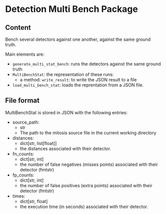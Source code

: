 # Detection Multi Bench Package


## Content

Bench several detectors against one another, against the same ground truth.

Main elements are:
- `generate_multi_stat_bench`: runs the detectors against the same ground truth
- `MultiBenchStat`: the representation of these runs:
    - a method: `write_result`: to write the JSON result to a file
- `load_multi_bench_stat`: loads the reprentation from a JSON file. 


## File format
MultiBenchStat is stored in JSON with the following entries:
- source_path:
    - str
    - The path to the mitosis source file in the current working directory
- distances:
    - dict[str, list[float]]
    - the distances associated with their detector.
- fn_counts:
    - dict[str, int]
    - the number of false negatives (misses points) associated with their detector (fmtstr)
- fp_counts:
    - dict[str, int]
    - the number of false positives (extra points) associated with their detector (fmtstr)
- times:
    - dict[str, float]
    - the execution time (in seconds) associated with their detector.
